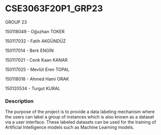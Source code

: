 # CSE3063F20P1_GRP23

GROUP 23


150118049 - Oğuzhan TOKER  

150117032 - Fatih AKGÜNDÜZ 

150117014 - Berk ENGİN 

150117021 - Cenk Kaan KANAR 

150117025 - Mevlüt Eren TOPAL 

150118018 - Ahmed Hami ORAK 

150120534 - Turgut KURAL 


### Description

The purpose of the project is to provide a data labeling mechanism where the users can
label a group of instances which is also known as a dataset via a user interface. These labeled
datasets can be used for the training of Artificial Intelligence models such as Machine Learning
models.


